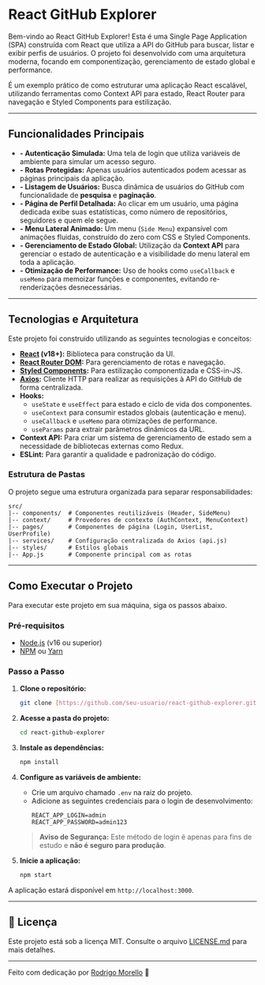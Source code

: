 # React GitHub Explorer

Bem-vindo ao React GitHub Explorer! Esta é uma Single Page Application (SPA) construída com React que utiliza a API do GitHub para buscar, listar e exibir perfis de usuários. O projeto foi desenvolvido com uma arquitetura moderna, focando em componentização, gerenciamento de estado global e performance.

É um exemplo prático de como estruturar uma aplicação React escalável, utilizando ferramentas como Context API para estado, React Router para navegação e Styled Components para estilização.

---

## Funcionalidades Principais

- **- Autenticação Simulada:** Uma tela de login que utiliza variáveis de ambiente para simular um acesso seguro.
- **- Rotas Protegidas:** Apenas usuários autenticados podem acessar as páginas principais da aplicação.
- **- Listagem de Usuários:** Busca dinâmica de usuários do GitHub com funcionalidade de **pesquisa** e **paginação**.
- **- Página de Perfil Detalhada:** Ao clicar em um usuário, uma página dedicada exibe suas estatísticas, como número de repositórios, seguidores e quem ele segue.
- **- Menu Lateral Animado:** Um menu (`Side Menu`) expansível com animações fluidas, construído do zero com CSS e Styled Components.
- **- Gerenciamento de Estado Global:** Utilização da **Context API** para gerenciar o estado de autenticação e a visibilidade do menu lateral em toda a aplicação.
- **- Otimização de Performance:** Uso de hooks como `useCallback` e `useMemo` para memoizar funções e componentes, evitando re-renderizações desnecessárias.

---

## Tecnologias e Arquitetura

Este projeto foi construído utilizando as seguintes tecnologias e conceitos:

- **[React](https://reactjs.org/) (v18+):** Biblioteca para construção da UI.
- **[React Router DOM](https://reactrouter.com/):** Para gerenciamento de rotas e navegação.
- **[Styled Components](https://styled-components.com/):** Para estilização componentizada e CSS-in-JS.
- **[Axios](https://axios-http.com/):** Cliente HTTP para realizar as requisições à API do GitHub de forma centralizada.
- **Hooks:**
  - `useState` e `useEffect` para estado e ciclo de vida dos componentes.
  - `useContext` para consumir estados globais (autenticação e menu).
  - `useCallback` e `useMemo` para otimizações de performance.
  - `useParams` para extrair parâmetros dinâmicos da URL.
- **Context API:** Para criar um sistema de gerenciamento de estado sem a necessidade de bibliotecas externas como Redux.
- **ESLint:** Para garantir a qualidade e padronização do código.

### Estrutura de Pastas
O projeto segue uma estrutura organizada para separar responsabilidades:
```
src/
|-- components/  # Componentes reutilizáveis (Header, SideMenu)
|-- context/     # Provedores de contexto (AuthContext, MenuContext)
|-- pages/       # Componentes de página (Login, UserList, UserProfile)
|-- services/    # Configuração centralizada do Axios (api.js)
|-- styles/      # Estilos globais
|-- App.js       # Componente principal com as rotas
```

---

## Como Executar o Projeto

Para executar este projeto em sua máquina, siga os passos abaixo.

### **Pré-requisitos**

- [Node.js](https://nodejs.org/en/) (v16 ou superior)
- [NPM](https://www.npmjs.com/) ou [Yarn](https://yarnpkg.com/)

### **Passo a Passo**

1. **Clone o repositório:**
   ```bash
   git clone [https://github.com/seu-usuario/react-github-explorer.git](https://github.com/seu-usuario/react-github-explorer.git)
   ```

2. **Acesse a pasta do projeto:**
   ```bash
   cd react-github-explorer
   ```

3. **Instale as dependências:**
   ```bash
   npm install
   ```

4. **Configure as variáveis de ambiente:**
   - Crie um arquivo chamado `.env` na raiz do projeto.
   - Adicione as seguintes credenciais para o login de desenvolvimento:
     ```env
     REACT_APP_LOGIN=admin
     REACT_APP_PASSWORD=admin123
     ```
   > **Aviso de Segurança:** Este método de login é apenas para fins de estudo e **não é seguro para produção**.

5. **Inicie a aplicação:**
   ```bash
   npm start
   ```

A aplicação estará disponível em `http://localhost:3000`.

---

## 📄 Licença

Este projeto está sob a licença MIT. Consulte o arquivo [LICENSE.md](LICENSE.md) para mais detalhes.

---

Feito com dedicação por [Rodrigo Morello](https://github.com/Seremendy) 👋